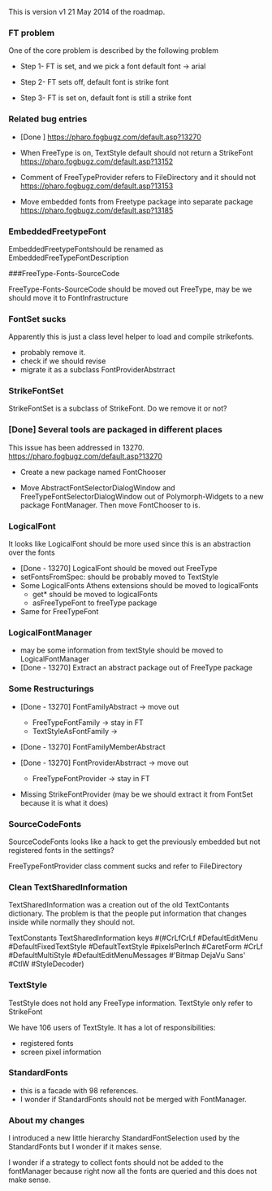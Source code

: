 This is version v1 21 May 2014 of the roadmap.


### FT problem
One of the core problem is described by the following problem

   * Step 1- FT is set, and we pick a font default font -> arial

   * Step 2- FT sets off, default font is strike font

   * Step 3- FT is set on, default font is still a strike font
	

### Related bug entries

  *  [Done ] https://pharo.fogbugz.com/default.asp?13270

  * When FreeType is on, TextStyle default should not return a StrikeFont
	https://pharo.fogbugz.com/default.asp?13152

  * Comment of FreeTypeProvider refers to FileDirectory and it should not 
	https://pharo.fogbugz.com/default.asp?13153

  * Move embedded fonts from Freetype package into separate package
	https://pharo.fogbugz.com/default.asp?13185


### EmbeddedFreetypeFont

EmbeddedFreetypeFontshould be renamed as EmbeddedFreeTypeFontDescription

###FreeType-Fonts-SourceCode

FreeType-Fonts-SourceCode should be moved out FreeType,	may be we should move it to FontInfrastructure

### FontSet sucks

Apparently this is just a class level helper to load and compile strikefonts.

  * probably remove it. 
  * check if we should revise
  * migrate it as a subclass FontProviderAbstrract
	

### StrikeFontSet 

StrikeFontSet is a subclass of StrikeFont. Do we remove it or not?
		

### [Done] Several tools are packaged in different places 		
This issue has been addressed in 13270. https://pharo.fogbugz.com/default.asp?13270
	
  * Create a new package named FontChooser
	
  * Move AbstractFontSelectorDialogWindow and FreeTypeFontSelectorDialogWindow out of Polymorph-Widgets to a new package FontManager. Then move FontChooser to is.
	

### LogicalFont

It looks like LogicalFont should be more used since this is an abstraction over the fonts

  * [Done - 13270] LogicalFont should be moved out FreeType 			
  * setFontsFromSpec: should be probably moved to TextStyle
  * Some LogicalFonts Athens extensions should be moved to logicalFonts 
    * get* should be moved to logicalFonts
    * asFreeTypeFont to freeType package
  * Same for FreeTypeFont
	
	
### LogicalFontManager

  * may be some information from textStyle should be moved to LogicalFontManager        	
  * [Done - 13270] Extract an abstract package out of FreeType package

### Some Restructurings

  * [Done - 13270] FontFamilyAbstract    -> move out      
    *	FreeTypeFontFamily -> stay in FT
    *	TextStyleAsFontFamily ->
	
  * [Done - 13270] FontFamilyMemberAbstract                

  * [Done - 13270] FontProviderAbstrract -> move out       
     *	FreeTypeFontProvider -> stay in FT
  * Missing StrikeFontProvider (may be we should extract it from FontSet because it is what it does)
			

	
### SourceCodeFonts 

SourceCodeFonts	looks like a hack to get the previously embedded but not registered fonts in the settings?
	
FreeTypeFontProvider class comment sucks and refer to FileDirectory
	
	
### Clean TextSharedInformation

TextSharedInformation was a creation out of the old TextContants dictionary.
The problem is that the people put information that changes inside while normally they should not.
	
TextConstants TextSharedInformation keys 
	#(#CrLfCrLf #DefaultEditMenu #DefaultFixedTextStyle #DefaultTextStyle #pixelsPerInch #CaretForm #CrLf #DefaultMultiStyle #DefaultEditMenuMessages #'Bitmap DejaVu Sans' #CtlW #StyleDecoder)	
	
	
	
### TextStyle	
TestStyle does not hold any FreeType information. TextStyle only refer to StrikeFont
	
We have 106 users of TextStyle. It has a lot of responsibilities:
  * registered fonts
  * screen pixel information
	
	
### StandardFonts

  * this is a facade with 98 references.
  * I wonder if StandardFonts should not be merged with FontManager.
  
### About my changes
I introduced a new little hierarchy StandardFontSelection used by the StandardFonts but I wonder if it makes sense.
  
I wonder if a strategy to collect fonts should not be added to the fontManager because right now all the fonts are queried and this does not make sense.





